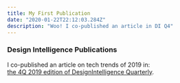```yaml
---
title: My First Publication
date: "2020-01-22T22:12:03.284Z"
description: "Woo! I co-published an article in DI Q4"
---
```


### Design Intelligence Publications

I co-published an article on tech trends of 2019 in:<br>
[the 4Q 2019 edition of DesignIntelligence Quarterly](https://www.di-publications.com/di-quarterly/q4-2019/). <br>
